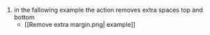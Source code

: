 1. in the fallowing example the action removes extra spaces top and bottom
	- [[Remove extra margin.png| example]]
 